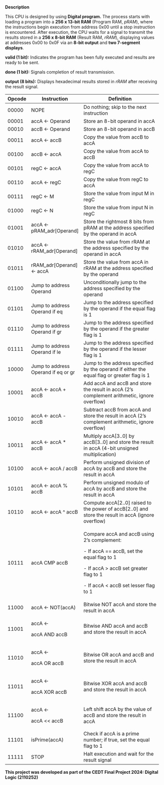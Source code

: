 
**Description**

This CPU is designed by using **Digital program.** The process starts
with loading a program into a **256 x 13-bit RAM** (Program RAM,
*pRAM*), where the instructions begin execution from address 0x00 until
a stop instruction is encountered. After execution, the CPU waits for a
signal to transmit the results stored in a **256 x 8-bit RAM** (Result
RAM, *rRAM*), displaying values at addresses 0x00 to 0x0F via an **8-bit
output** and **two 7-segment displays**.


**valid (1 bit):** Indicates the program has been fully executed and
results are ready to be sent.

**done (1 bit):** Signals completion of result transmission.

**output (8 bits):** Displays hexadecimal results stored in *rRAM* after
receiving the result signal.


<table>
<colgroup>
<col style="width: 10%" />
<col style="width: 25%" />
<col style="width: 63%" />
</colgroup>
<thead>
<tr class="header">
<th>Opcode</th>
<th>Instruction</th>
<th>Definition</th>
</tr>
</thead>
<tbody>
<tr class="odd">
<td>00000</td>
<td>NOPE</td>
<td>Do nothing; skip to the next instruction</td>
</tr>
<tr class="even">
<td>00001</td>
<td>accA ← Operand</td>
<td>Store an 8-bit operand in accA</td>
</tr>
<tr class="odd">
<td>00010</td>
<td>accB ← Operand</td>
<td>Store an 8-bit operand in accB</td>
</tr>
<tr class="even">
<td>00011</td>
<td>accA ← accB</td>
<td>Copy the value from accB to accA</td>
</tr>
<tr class="odd">
<td>00100</td>
<td>accB ← accA</td>
<td>Copy the value from accA to accB</td>
</tr>
<tr class="even">
<td>00101</td>
<td>regC ← accA</td>
<td>Copy the value from accA to regC</td>
</tr>
<tr class="odd">
<td>00110</td>
<td>accA ← regC</td>
<td>Copy the value from regC to accA</td>
</tr>
<tr class="even">
<td>00111</td>
<td>regC ← M</td>
<td>Store the value from input M in regC</td>
</tr>
<tr class="odd">
<td>01000</td>
<td>regC ← N</td>
<td>Store the value from input N in regC</td>
</tr>
<tr class="even">
<td>01001</td>
<td>accA ← pRAM_adr[Operand]</td>
<td>Store the rightmost 8 bits from pRAM at the address specified by the
operand in accA</td>
</tr>
<tr class="odd">
<td>01010</td>
<td>accA ← rRAM_adr[Operand]</td>
<td>Store the value from rRAM at the address specified by the operand in
accA</td>
</tr>
<tr class="even">
<td>01011</td>
<td>rRAM_adr[Operand] ← accA</td>
<td>Store the value from accA in rRAM at the address specified by the
operand</td>
</tr>
<tr class="odd">
<td>01100</td>
<td>Jump to address Operand</td>
<td>Unconditionally jump to the address specified by the operand</td>
</tr>
<tr class="even">
<td>01101</td>
<td>Jump to address Operand if eq</td>
<td>Jump to the address specified by the operand if the equal flag is
1</td>
</tr>
<tr class="odd">
<td>01110</td>
<td>Jump to address Operand if gr</td>
<td>Jump to the address specified by the operand if the greater flag is
1</td>
</tr>
<tr class="even">
<td>01111</td>
<td>Jump to address Operand if le</td>
<td>Jump to the address specified by the operand if the lesser flag is
1</td>
</tr>
<tr class="odd">
<td>10000</td>
<td>Jump to address Operand if eq or gr</td>
<td>Jump to the address specified by the operand if either the equal
flag or greater flag is 1</td>
</tr>
<tr class="even">
<td>10001</td>
<td>accA ← accA + accB</td>
<td>Add accA and accB and store the result in accA (2’s complement
arithmetic, ignore overflow)</td>
</tr>
<tr class="odd">
<td>10010</td>
<td>accA ← accA - accB</td>
<td>Subtract accB from accA and store the result in accA (2’s complement
arithmetic, ignore overflow)</td>
</tr>
<tr class="even">
<td>10011</td>
<td>accA ← accA * accB</td>
<td>Multiply accA[3..0] by accB[3..0] and store the result in accA
(4-bit unsigned multiplication)</td>
</tr>
<tr class="odd">
<td>10100</td>
<td>accA ← accA / accB</td>
<td>Perform unsigned division of accA by accB and store the result in
accA</td>
</tr>
<tr class="even">
<td>10101</td>
<td>accA ← accA % accB</td>
<td>Perform unsigned modulo of accA by accB and store the result in
accA</td>
</tr>
<tr class="odd">
<td>10110</td>
<td>accA ← accA ^ accB</td>
<td>Compute accA[2..0] raised to the power of accB[2..0] and store the
result in accA (ignore overflow)</td>
</tr>
<tr class="even">
<td>10111</td>
<td>accA CMP accB</td>
<td><p>Compare accA and accB using 2’s complement:</p>
<p>- If accA == accB, set the equal flag to 1</p>
<p>- If accA &gt; accB set greater flag to 1</p>
<p>- If accA &lt; accB set lesser flag to 1</p></td>
</tr>
<tr class="odd">
<td>11000</td>
<td>accA ← NOT(accA)</td>
<td>Bitwise NOT accA and store the result in accA</td>
</tr>
<tr class="even">
<td>11001</td>
<td><p>accA ←</p>
<p>accA AND accB</p></td>
<td>Bitwise AND accA and accB and store the result in accA</td>
</tr>
<tr class="odd">
<td>11010</td>
<td><p>accA ←</p>
<p>accA OR accB</p></td>
<td>Bitwise OR accA and accB and store the result in accA</td>
</tr>
<tr class="even">
<td>11011</td>
<td><p>accA ←</p>
<p>accA XOR accB</p></td>
<td>Bitwise XOR accA and accB and store the result in accA</td>
</tr>
<tr class="odd">
<td>11100</td>
<td><p>accA ←</p>
<p>accA &lt;&lt; accB</p></td>
<td>Left shift accA by the value of accB and store the result in
accA</td>
</tr>
<tr class="even">
<td>11101</td>
<td>isPrime(accA)</td>
<td>Check if accA is a prime number; if true, set the equal flag to
1</td>
</tr>
<tr class="odd">
<td>11111</td>
<td>STOP</td>
<td>Halt execution and wait for the result signal</td>
</tr>
</tbody>
</table>

**This project was developed as part of the CEDT Final Project 2024:
Digital Logic (2110252)**

